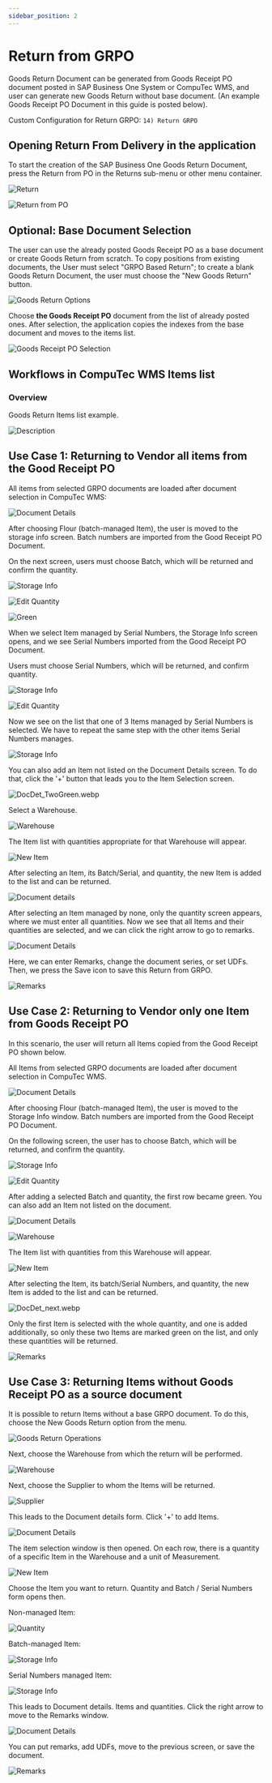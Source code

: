 ```yaml
---
sidebar_position: 2
---
```


# Return from GRPO

Goods Return Document can be generated from Goods Receipt PO document posted in SAP Business One System or CompuTec WMS, and user can generate new Goods Return without base document. (An example Goods Receipt PO Document in this guide is posted below).

Custom Configuration for Return GRPO: `14) Return GRPO`

## Opening Return From Delivery in the application

To start the creation of the SAP Business One Goods Return Document, press the Return from PO in the Returns sub-menu or other menu container.

![Return](./media/Return.webp)

![Return from PO](./media/ReturnFromPO3.webp)

## Optional: Base Document Selection

The user can use the already posted Goods Receipt PO as a base document or create Goods Return from scratch. To copy positions from existing documents, the User must select "GRPO Based Return"; to create a blank Goods Return Document, the user must choose the "New Goods Return" button.

![Goods Return Options](./media/Return-GRPOBas3.webp)

Choose **the Goods Receipt PO** document from the list of already posted ones. After selection, the application copies the indexes from the base document and moves to the items list.

![Goods Receipt PO Selection](./media/GRPO-Selection3.webp)

## Workflows in CompuTec WMS Items list

### Overview

Goods Return Items list example.

![Description](./media/Description3.webp)

## Use Case 1: Returning to Vendor all items from the Good Receipt PO

All items from selected GRPO documents are loaded after document selection in CompuTec WMS:

![Document Details](./media/DocumentDetails-allgray3.webp)

After choosing Flour (batch-managed Item), the user is moved to the storage info screen. Batch numbers are imported from the Good Receipt PO Document.

On the next screen, users must choose Batch, which will be returned and confirm the quantity.

![Storage Info](./media/StorageInfo3.webp)

![Edit Quantity](./media/EditQuantity3.webp)

![Green](./media/Return_DocDet_onegreen3.webp)

When we select Item managed by Serial Numbers, the Storage Info screen opens, and we see Serial Numbers imported from the Good Receipt PO Document.

Users must choose Serial Numbers, which will be returned, and confirm quantity.

![Storage Info](./media/Return_StorInfo_Serial3.webp)

![Edit Quantity](./media/Ret_Quan_Ser3.webp)

Now we see on the list that one of 3 Items managed by Serial Numbers is selected. We have to repeat the same step with the other items Serial Numbers manages.

![Storage Info](./media/SerialItems3.webp)

You can also add an Item not listed on the Document Details screen. To do that, click the '+' button that leads you to the Item Selection screen.

![DocDet_TwoGreen.webp](./media/DocDet_TwoGreen3.webp)

Select a Warehouse.

![Warehouse](./media/Warehouse3.webp)

The Item list with quantities appropriate for that Warehouse will appear.

![New Item](./media/NewItem3.webp)

After selecting an Item, its Batch/Serial, and quantity, the new Item is added to the list and can be returned.

![Document details](./media/DocDet_added3.webp)

After selecting an Item managed by none, only the quantity screen appears, where we must enter all quantities. Now we see that all Items and their quantities are selected, and we can click the right arrow to go to remarks.

![Document Details](./media/DocDet_allgreen3.webp)

Here, we can enter Remarks, change the document series, or set UDFs. Then, we press the Save icon to save this Return from GRPO.

![Remarks](./media/Remarks3.webp)

## Use Case 2: Returning to Vendor only one Item from Goods Receipt PO

In this scenario, the user will return all Items copied from the Good Receipt PO shown below.

All Items from selected GRPO documents are loaded after document selection in CompuTec WMS.

![Document Details](./media/DocumentDetails-allgray3.webp)

After choosing Flour (batch-managed Item), the user is moved to the Storage Info window. Batch numbers are imported from the Good Receipt PO Document.

On the following screen, the user has to choose Batch, which will be returned, and confirm the quantity.

![Storage Info](./media/StorageInfo3.webp)

![Edit Quantity](./media/EditQuantity3.webp)

After adding a selected Batch and quantity, the first row became green. You can also add an Item not listed on the document.

![Document Details](./media/DocDet_onegreen3.webp)

![Warehouse](./media/Warehouse3.webp)

The Item list with quantities from this Warehouse will appear.

![New Item](./media/NewItem3.webp)

After selecting the Item, its batch/Serial Numbers, and quantity, the new Item is added to the list and can be returned.

![DocDet_next.webp](./media/DocDet_next3.webp)

Only the first Item is selected with the whole quantity, and one is added additionally, so only these two Items are marked green on the list, and only these quantities will be returned.

![Remarks](./media/Remarks3.webp)

## Use Case 3: Returning Items without Goods Receipt PO as a source document

It is possible to return Items without a base GRPO document. To do this, choose the New Goods Return option from the menu.

![Goods Return Operations](./media/NewGoodsReturn3.webp)

Next, choose the Warehouse from which the return will be performed.

![Warehouse](./media/Warehouses3.webp)

Next, choose the Supplier to whom the Items will be returned.

![Supplier](./media/SupplierSelection3.webp)

This leads to the Document details form. Click '+' to add Items.

![Document Details](./media/DocumentDetails_Empty3.webp)

The item selection window is then opened. On each row, there is a quantity of a specific Item in the Warehouse and a unit of Measurement.

![New Item](./media/AddNewItem3.webp)

Choose the Item you want to return. Quantity and Batch / Serial Numbers form opens then.

Non-managed Item:

![Quantity](./media/Quantity_None3.webp)

Batch-managed Item:

![Storage Info](./media/Quantity_Batch3.webp)

Serial Numbers managed Item:

![Storage Info](./media/Quantity_Serial3.webp)

This leads to Document details. Items and quantities. Click the right arrow to move to the Remarks window.

![Document Details](./media/DocDet3.webp)

You can put remarks, add UDFs, move to the previous screen, or save the document.

![Remarks](./media/Remarks3.webp)
